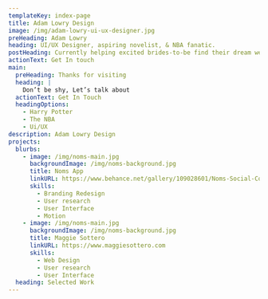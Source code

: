 ```yaml
---
templateKey: index-page
title: Adam Lowry Design
image: /img/adam-lowry-ui-ux-designer.jpg
preHeading: Adam Lowry
heading: UI/UX Designer, aspiring novelist, & NBA fanatic.
postHeading: Currently helping excited brides-to-be find their dream wedding dress.
actionText: Get In touch
main:
  preHeading: Thanks for visiting
  heading: |
    Don’t be shy, Let’s talk about
  actionText: Get In Touch
  headingOptions:
    - Harry Potter
    - The NBA
    - Ui/UX
description: Adam Lowry Design
projects:
  blurbs:
    - image: /img/noms-main.jpg
      backgroundImage: /img/noms-background.jpg
      title: Noms App
      linkURL: https://www.behance.net/gallery/109028601/Noms-Social-Cookbook
      skills:
        - Branding Redesign
        - User research
        - User Interface
        - Motion
    - image: /img/noms-main.jpg
      backgroundImage: /img/noms-background.jpg
      title: Maggie Sottero
      linkURL: https://www.maggiesottero.com
      skills:
        - Web Design
        - User research
        - User Interface
  heading: Selected Work
---
```

